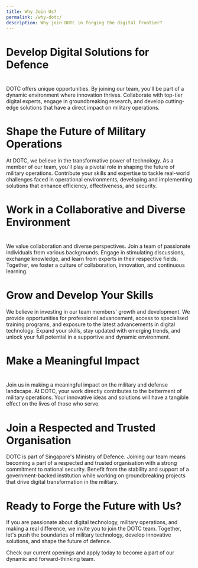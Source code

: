 ```yaml
---
title: Why Join Us?
permalink: /why-dotc/
description: Why join DOTC in forging the digital frontier?
---
```

# Develop Digital Solutions for Defence
# 
DOTC offers unique opportunities. By joining our team, you'll be part of a dynamic environment where innovation thrives. Collaborate with top-tier digital experts, engage in groundbreaking research, and develop cutting-edge solutions that have a direct impact on military operations.
    
# Shape the Future of Military Operations
At DOTC, we believe in the transformative power of technology. As a member of our team, you'll play a pivotal role in shaping the future of military operations. Contribute your skills and expertise to tackle real-world challenges faced in operational environments, developing and implementing solutions that enhance efficiency, effectiveness, and security.
    
# Work in a Collaborative and Diverse Environment
# 
We value collaboration and diverse perspectives. Join a team of passionate individuals from various backgrounds. Engage in stimulating discussions, exchange knowledge, and learn from experts in their respective fields. Together, we foster a culture of collaboration, innovation, and continuous learning.
    
# Grow and Develop Your Skills
We believe in investing in our team members' growth and development. We provide opportunities for professional advancement, access to specialised training programs, and exposure to the latest advancements in digital technology. Expand your skills, stay updated with emerging trends, and unlock your full potential in a supportive and dynamic environment.
    
# Make a Meaningful Impact
# 
Join us in making a meaningful impact on the military and defense landscape. At DOTC, your work directly contributes to the betterment of military operations. Your innovative ideas and solutions will have a tangible effect on the lives of those who serve.
    
# Join a Respected and Trusted Organisation
DOTC is part of Singapore's Ministry of Defence. Joining our team means becoming a part of a respected and trusted organisation with a strong commitment to national security. Benefit from the stability and support of a government-backed institution while working on groundbreaking projects that drive digital transformation in the military.
    
# Ready to Forge the Future with Us?
If you are passionate about digital technology, military operations, and making a real difference, we invite you to join the DOTC team. Together, let's push the boundaries of military technology, develop innovative solutions, and shape the future of defence.

Check our current openings and apply today to become a part of our dynamic and forward-thinking team.